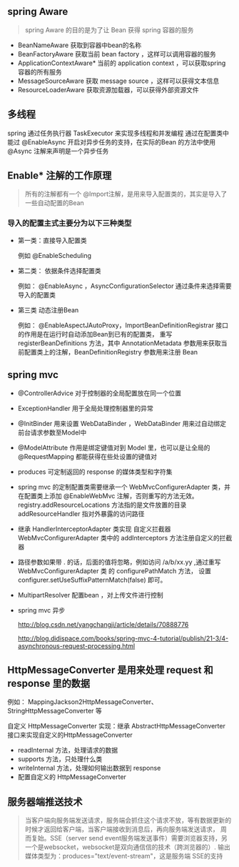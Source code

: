 ## spring Aware
> spring Aware 的目的是为了让 Bean 获得 spring 容器的服务
- BeanNameAware 获取到容器中bean的名称
- BeanFactoryAware 获取当前 bean factory ，这样可以调用容器的服务
- ApplicationContextAware*  当前的 application context ，可以获取spring 容器的所有服务
- MessageSourceAware  获取 message source ，这样可以获得文本信息
- ResourceLoaderAware 获取资源加载器，可以获得外部资源文件

## 多线程 
spring 通过任务执行器 TaskExecutor 来实现多线程和并发编程
通过在配置类中能过 @EnableAsync 开启对异步任务的支持，在实际的Bean 的方法中使用@Async 注解来声明是一个异步任务


## Enable* 注解的工作原理
> 所有的注解都有一个 @Import注解，是用来导入配置类的，其实是导入了一些自动配置的Bean

### 导入的配置主式主要分为以下三种类型
- 第一类：直接导入配置类

  例如 @EnableScheduling

- 第二类： 依据条件选择配置类

  例如： @EnableAsync ，AsyncConfigurationSelector 通过条件来选择需要导入的配置类

- 第三类 动态注册Bean

  例如： @EnableAspectJAutoProxy，ImportBeanDefinitionRegistrar 接口的作用是在运行时自动添加Bean到已有的配置类，
  重写registerBeanDefinitions 方法，其中 AnnotationMetadata 参数用来获取当前配置类上的注解，BeanDefinitionRegistry
  参数用来注册 Bean
  
  
## spring mvc 
- @ControllerAdvice 对于控制器的全局配置放在同一个位置
- ExceptionHandler 用于全局处理控制器里的异常
- @InitBinder 用来设置 WebDataBinder ，WebDataBinder 用来过自动绑定前台请求参数至Model中
- @ModelAttribute 作用是绑定键值对到 Model 里，也可以是让全局的 @RequestMapping 都能获得在些处设置的键值对
- produces 可定制返回的 response 的媒体类型和字符集
- spring mvc 的定制配置类需要继承一个 WebMvcConfigurerAdapter 类，并在配置类上添加 @EnableWebMvc 注解，否则重写的方法无效。
  registry.addResourceLocations 方法指的是文件放置的目录 addResourceHandler 指对外暴露的访问路径
- 继承 HandlerInterceptorAdapter 类实现 自定义拦截器  WebMvcConfigurerAdapter 类中的 addInterceptors 方法注册自定义的拦截器
- 路径参数如果带 . 的话，后面的值将忽略，例如访问 /a/b/xx.yy ,通过重写 WebMvcConfigurerAdapter 类 的 configurePathMatch 方法，
  设置 configurer.setUseSuffixPatternMatch(false) 即可。
- MultipartResolver 配置bean ，对上传文件进行控制
- spring mvc 异步 
 
    http://blog.csdn.net/yangchangji/article/details/70888776
 
    http://blog.didispace.com/books/spring-mvc-4-tutorial/publish/21-3/4-asynchronous-request-processing.html

## HttpMessageConverter 是用来处理 request 和 response 里的数据
  例如： MappingJackson2HttpMessageConverter、StringHttpMessageConverter 等 
  
  自定义 HttpMessageConverter 实现：继承 AbstractHttpMessageConverter 接口来实现自定义的HttpMessageConverter
  - readInternal 方法，处理请求的数据
  - supports 方法，只处理什么类
  - writeInternal 方法，处理如何输出数据到 response
  - 配置自定义的 HttpMessageConverter 

## 服务器端推送技术
> 当客户端向服务端发送请求，服务端会抓住这个请求不放，等有数据更新的时候才返回给客户端，当客户端接收到消息后，再向服务端发送请求，
周而复始。SSE（server send event服务端发送事件）需要浏览器支持，另一个是websocket，websocket是双向通信信的技术（跨浏览器的）.
输出媒体类型为：produces="text/event-stream"，这是服务端 SSE的支持




  

    
